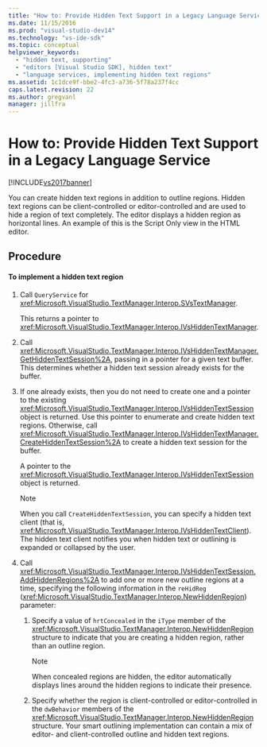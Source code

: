```yaml
---
title: "How to: Provide Hidden Text Support in a Legacy Language Service | Microsoft Docs"
ms.date: 11/15/2016
ms.prod: "visual-studio-dev14"
ms.technology: "vs-ide-sdk"
ms.topic: conceptual
helpviewer_keywords: 
  - "hidden text, supporting"
  - "editors [Visual Studio SDK], hidden text"
  - "language services, implementing hidden text regions"
ms.assetid: 1c1dce9f-bbe2-4fc3-a736-5f78a237f4cc
caps.latest.revision: 22
ms.author: gregvanl
manager: jillfra
---
```

# How to: Provide Hidden Text Support in a Legacy Language Service
[!INCLUDE[vs2017banner](../../includes/vs2017banner.md)]

You can create hidden text regions in addition to outline regions. Hidden text regions can be client-controlled or editor-controlled and are used to hide a region of text completely. The editor displays a hidden region as horizontal lines. An example of this is the Script Only view in the HTML editor.  
  
## Procedure  
  
#### To implement a hidden text region  
  
1.  Call `QueryService` for <xref:Microsoft.VisualStudio.TextManager.Interop.SVsTextManager>.  
  
     This returns a pointer to <xref:Microsoft.VisualStudio.TextManager.Interop.IVsHiddenTextManager>.  
  
2.  Call <xref:Microsoft.VisualStudio.TextManager.Interop.IVsHiddenTextManager.GetHiddenTextSession%2A>, passing in a pointer for a given text buffer. This determines whether a hidden text session already exists for the buffer.  
  
3.  If one already exists, then you do not need to create one and a pointer to the existing <xref:Microsoft.VisualStudio.TextManager.Interop.IVsHiddenTextSession> object is returned. Use this pointer to enumerate and create hidden text regions. Otherwise, call <xref:Microsoft.VisualStudio.TextManager.Interop.IVsHiddenTextManager.CreateHiddenTextSession%2A> to create a hidden text session for the buffer.  
  
     A pointer to the <xref:Microsoft.VisualStudio.TextManager.Interop.IVsHiddenTextSession> object is returned.  
  
    > [!NOTE]
    >  When you call `CreateHiddenTextSession`, you can specify a hidden text client (that is, <xref:Microsoft.VisualStudio.TextManager.Interop.IVsHiddenTextClient>). The hidden text client notifies you when hidden text or outlining is expanded or collapsed by the user.  
  
4.  Call <xref:Microsoft.VisualStudio.TextManager.Interop.IVsHiddenTextSession.AddHiddenRegions%2A> to add one or more new outline regions at a time, specifying the following information in the `reHidReg` (<xref:Microsoft.VisualStudio.TextManager.Interop.NewHiddenRegion>) parameter:  
  
    1.  Specify a value of `hrtConcealed` in the `iType` member of the <xref:Microsoft.VisualStudio.TextManager.Interop.NewHiddenRegion> structure to indicate that you are creating a hidden region, rather than an outline region.  
  
        > [!NOTE]
        >  When concealed regions are hidden, the editor automatically displays lines around the hidden regions to indicate their presence.  
  
    2.  Specify whether the region is client-controlled or editor-controlled in the `dwBehavior` members of the <xref:Microsoft.VisualStudio.TextManager.Interop.NewHiddenRegion> structure. Your smart outlining implementation can contain a mix of editor- and client-controlled outline and hidden text regions.

